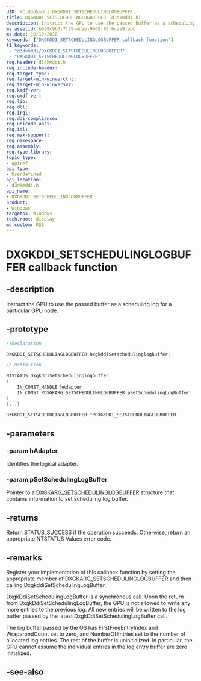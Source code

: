 ```yaml
---
UID: NC:d3dkmddi.DXGKDDI_SETSCHEDULINGLOGBUFFER
title: DXGKDDI_SETSCHEDULINGLOGBUFFER (d3dkmddi.h)
description: Instruct the GPU to use the passed buffer as a scheduling log for a particular GPU node.
ms.assetid: b999c9b3-7f29-4dae-9968-86fbcaa9fabb
ms.date: 10/19/2018
keywords: ["DXGKDDI_SETSCHEDULINGLOGBUFFER callback function"]
f1_keywords:
 - "d3dkmddi/DXGKDDI_SETSCHEDULINGLOGBUFFER"
 - "DXGKDDI_SETSCHEDULINGLOGBUFFER"
req.header: d3dkmddi.h
req.include-header:
req.target-type:
req.target-min-winverclnt:
req.target-min-winversvr:
req.kmdf-ver:
req.umdf-ver:
req.lib:
req.dll:
req.irql:
req.ddi-compliance:
req.unicode-ansi:
req.idl:
req.max-support:
req.namespace:
req.assembly:
req.type-library:
topic_type:
- apiref
api_type:
- UserDefined
api_location:
- d3dkmddi.h
api_name:
- DXGKDDI_SETSCHEDULINGLOGBUFFER
product:
- Windows
targetos: Windows
tech.root: display
ms.custom: RS5
---
```


# DXGKDDI_SETSCHEDULINGLOGBUFFER callback function

## -description

Instruct the GPU to use the passed buffer as a scheduling log for a particular GPU node.

## -prototype

```cpp
//Declaration

DXGKDDI_SETSCHEDULINGLOGBUFFER DxgkddiSetschedulinglogbuffer;

// Definition

NTSTATUS DxgkddiSetschedulinglogbuffer
(
	IN_CONST_HANDLE hAdapter
	IN_CONST_PDXGKARG_SETSCHEDULINGLOGBUFFER pSetSchedulingLogBuffer
)
{...}

DXGKDDI_SETSCHEDULINGLOGBUFFER *PDXGKDDI_SETSCHEDULINGLOGBUFFER


```

## -parameters

### -param hAdapter

Identifies the logical adapter.

### -param pSetSchedulingLogBuffer

Pointer to a [DXGKARG_SETSCHEDULINGLOGBUFFER](ns-d3dkmddi-_dxgkarg_setschedulinglogbuffer.md) structure that contains information to set scheduling log buffer.


## -returns

Return STATUS_SUCCESS if the operation succeeds. Otherwise, return an appropriate NTSTATUS Values error code.

## -remarks

Register your implementation of this callback function by setting the appropriate member of DXGKARG_SETSCHEDULINGLOGBUFFER and then calling DxgkddiSetSchedulingLogBuffer.

DxgkDdiSetSchedulingLogBuffer is a synchronous call. Upon the return from DxgkDdiSetSchedulingLogBuffer, the GPU is not allowed to write any more entries to the previous log. All new entries will be written to the log buffer passed by the latest DxgkDdiSetSchedulingLogBuffer call.

The log buffer passed by the OS has FirstFreeEntryIndex and WraparondCount set to zero, and NumberOfEntries set to the number of allocated log entries. The rest of the buffer is uninitialized. In particular, the GPU cannot assume the individual entries in the log entry buffer are zero initialized.

## -see-also
